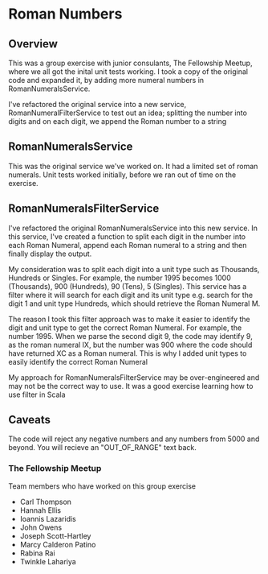 # Roman Numbers

## Overview

This was a group exercise with junior consulants, The Fellowship Meetup, where we all got the inital unit tests working. 
I took a copy of the original code and expanded it, by adding more numeral numbers in RomanNumeralsService.

I've refactored the original service into a new service, RomanNumeralFilterService to test out an idea; splitting the number into digits and on each digit, we append the Roman number to a string

## RomanNumeralsService 

This was the original service we've worked on. It had a limited set of roman numerals. Unit tests worked initially, 
before we ran out of time on the exercise.

## RomanNumeralsFilterService 

I've refactored the original RomanNumeralsService into this new service. In this service, I've created a function 
to split each digit in the number into each Roman Numeral, append each Roman numeral to a string and then finally
display the output.

My consideration was to split each digit into a unit type such as Thousands, Hundreds or Singles. For example, the number 1995 becomes 1000 (Thousands), 900 (Hundreds), 90 (Tens), 5 (Singles). This service has a filter where it will
search for each digit and its unit type e.g. search for the digit 1 and unit type Hundreds, which should retrieve the Roman Numeral M.

The reason I took this filter approach was to make it easier to identify the digit and unit type to get the correct Roman Numeral. 
For example, the number 1995. When we parse the second digit 9, the code may identify 9, as the roman numeral IX, 
but the number was 900 where the code should have returned XC as a Roman numeral. This is why I added unit types to easily identify the correct Roman Numeral

My approach for RomanNumeralsFilterService may be over-engineered and may not be the correct way to use. It was a good exercise learning how to use filter in Scala

## Caveats
The code will reject any negative numbers and any numbers from 5000 and beyond. You will recieve an "OUT_OF_RANGE" text back.

### The Fellowship Meetup

Team members who have worked on this group exercise

- Carl Thompson
- Hannah Ellis
- Ioannis Lazaridis
- John Owens
- Joseph Scott-Hartley
- Marcy Calderon Patino
- Rabina Rai
- Twinkle Lahariya


